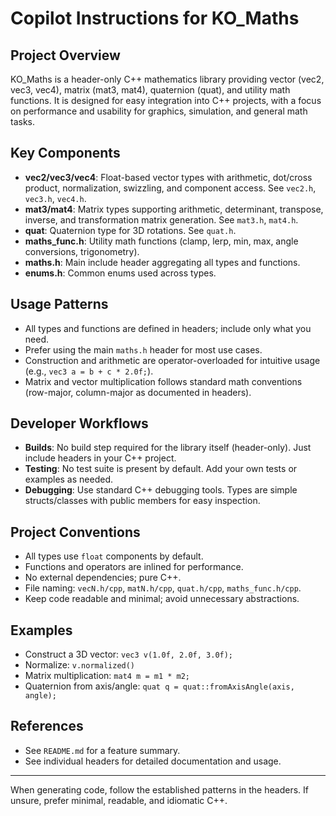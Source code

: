 # Copilot Instructions for KO_Maths

## Project Overview
KO_Maths is a header-only C++ mathematics library providing vector (vec2, vec3, vec4), matrix (mat3, mat4), quaternion (quat), and utility math functions. It is designed for easy integration into C++ projects, with a focus on performance and usability for graphics, simulation, and general math tasks.

## Key Components
- **vec2/vec3/vec4**: Float-based vector types with arithmetic, dot/cross product, normalization, swizzling, and component access. See `vec2.h`, `vec3.h`, `vec4.h`.
- **mat3/mat4**: Matrix types supporting arithmetic, determinant, transpose, inverse, and transformation matrix generation. See `mat3.h`, `mat4.h`.
- **quat**: Quaternion type for 3D rotations. See `quat.h`.
- **maths_func.h**: Utility math functions (clamp, lerp, min, max, angle conversions, trigonometry).
- **maths.h**: Main include header aggregating all types and functions.
- **enums.h**: Common enums used across types.

## Usage Patterns
- All types and functions are defined in headers; include only what you need.
- Prefer using the main `maths.h` header for most use cases.
- Construction and arithmetic are operator-overloaded for intuitive usage (e.g., `vec3 a = b + c * 2.0f;`).
- Matrix and vector multiplication follows standard math conventions (row-major, column-major as documented in headers).

## Developer Workflows
- **Builds**: No build step required for the library itself (header-only). Just include headers in your C++ project.
- **Testing**: No test suite is present by default. Add your own tests or examples as needed.
- **Debugging**: Use standard C++ debugging tools. Types are simple structs/classes with public members for easy inspection.

## Project Conventions
- All types use `float` components by default.
- Functions and operators are inlined for performance.
- No external dependencies; pure C++.
- File naming: `vecN.h/cpp`, `matN.h/cpp`, `quat.h/cpp`, `maths_func.h/cpp`.
- Keep code readable and minimal; avoid unnecessary abstractions.

## Examples
- Construct a 3D vector: `vec3 v(1.0f, 2.0f, 3.0f);`
- Normalize: `v.normalized()`
- Matrix multiplication: `mat4 m = m1 * m2;`
- Quaternion from axis/angle: `quat q = quat::fromAxisAngle(axis, angle);`

## References
- See `README.md` for a feature summary.
- See individual headers for detailed documentation and usage.

---
When generating code, follow the established patterns in the headers. If unsure, prefer minimal, readable, and idiomatic C++.
